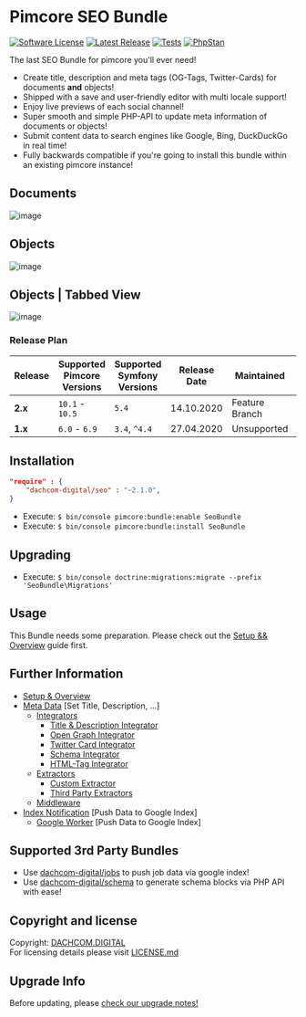 # Pimcore SEO Bundle
[![Software License](https://img.shields.io/badge/license-GPLv3-brightgreen.svg?style=flat-square)](LICENSE.md)
[![Latest Release](https://img.shields.io/packagist/v/dachcom-digital/seo.svg?style=flat-square)](https://packagist.org/packages/dachcom-digital/seo)
[![Tests](https://img.shields.io/github/actions/workflow/status/dachcom-digital/pimcore-seo/.github/workflows/codeception.yml?branch=master&style=flat-square&logo=github&label=codeception)](https://github.com/dachcom-digital/pimcore-seo/actions?query=workflow%3ACodeception+branch%3Amaster)
[![PhpStan](https://img.shields.io/github/actions/workflow/status/dachcom-digital/pimcore-seo/.github/workflows/php-stan.yml?branch=master&style=flat-square&logo=github&label=phpstan%20level%204)](https://github.com/dachcom-digital/pimcore-seo/actions?query=workflow%3A"PHP+Stan"+branch%3Amaster)

The last SEO Bundle for pimcore you'll ever need!

- Create title, description and meta tags (OG-Tags, Twitter-Cards) for documents **and** objects!
- Shipped with a save and user-friendly editor with multi locale support!
- Enjoy live previews of each social channel!
- Super smooth and simple PHP-API to update meta information of documents or objects!
- Submit content data to search engines like Google, Bing, DuckDuckGo in real time!
- Fully backwards compatible if you're going to install this bundle within an existing pimcore instance!

## Documents
![image](https://user-images.githubusercontent.com/700119/79641134-db71cd00-8195-11ea-81c4-e2bbdb7073f5.png)

## Objects
![image](https://user-images.githubusercontent.com/700119/79641347-39eb7b00-8197-11ea-9ef7-9ec41f8c2057.png)

## Objects | Tabbed View
![image](https://user-images.githubusercontent.com/700119/79804274-0578ea00-8364-11ea-8780-3cd8b2d72376.png)

### Release Plan

| Release | Supported Pimcore Versions | Supported Symfony Versions | Release Date | Maintained     | Branch |
|---------|----------------------------|----------------------------|--------------|----------------|--------|
| **2.x** | `10.1` - `10.5`            | `5.4`                      | 14.10.2020   | Feature Branch | master |
| **1.x** | `6.0` - `6.9`              | `3.4`, `^4.4`              | 27.04.2020   | Unsupported    | 1.x    |


## Installation

```json
"require" : {
    "dachcom-digital/seo" : "~2.1.0",
}
```

- Execute: `$ bin/console pimcore:bundle:enable SeoBundle`
- Execute: `$ bin/console pimcore:bundle:install SeoBundle`

## Upgrading
- Execute: `$ bin/console doctrine:migrations:migrate --prefix 'SeoBundle\Migrations'`

## Usage
This Bundle needs some preparation. Please check out the [Setup && Overview](docs/00_Setup.md) guide first.

## Further Information
- [Setup & Overview](docs/00_Setup.md)
- [Meta Data](./docs/10_MetaData.md) [Set Title, Description, ...]
  - [Integrators](./docs/MetaData/10_Integrator.md)
    - [Title & Description Integrator](./docs/MetaData/Integrator/10_TitleDescriptionIntegrator.md)
    - [Open Graph Integrator](./docs/MetaData/Integrator/11_OpenGraphIntegrator.md)
    - [Twitter Card Integrator](./docs/MetaData/Integrator/12_TwitterCardIntegrator.md)
    - [Schema Integrator](./docs/MetaData/Integrator/13_SchemaIntegrator.md)
    - [HTML-Tag Integrator](./docs/MetaData/Integrator/14_HtmlTagIntegrator.md)
  - [Extractors](./docs/MetaData/20_Extractors.md)
    - [Custom Extractor](./docs/MetaData/Extractor/10_CustomExtractor.md)
    - [Third Party Extractors](./docs/MetaData/Extractor/11_ThirdPartyExtractors.md)
  - [Middleware](docs/MetaData/30_Middleware.md)
- [Index Notification](docs/20_IndexNotification.md) [Push Data to Google Index]
  - [Google Worker](docs/IndexNotification/Worker/01_GoogleWorker.md) [Push Data to Google Index]

## Supported 3rd Party Bundles
- Use [dachcom-digital/jobs](https://github.com/dachcom-digital/pimcore-jobs) to push job data via google index!
- Use [dachcom-digital/schema](https://github.com/dachcom-digital/pimcore-schema) to generate schema blocks via PHP API with ease!

## Copyright and license
Copyright: [DACHCOM.DIGITAL](http://dachcom-digital.ch)  
For licensing details please visit [LICENSE.md](LICENSE.md)  

## Upgrade Info
Before updating, please [check our upgrade notes!](UPGRADE.md)
